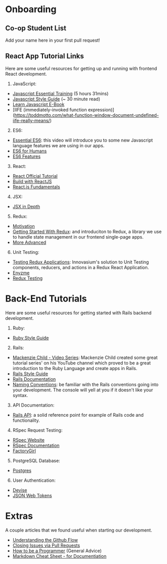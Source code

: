# Onboarding

## Co-op Student List
Add your name here in your first pull request!


## React App Tutorial Links

Here are some useful resources for getting up and running with frontend React development.

1. JavaScript: 
 - [Javascript Essential Training](https://www.lynda.com/JavaScript-tutorials/JavaScript-Essential-Training/81266-2.html?srchtrk=index:1%0Alinktypeid:2%0Aq:javascript%2Bessential%2Btraining%0Apage:1%0As:relevance%0Asa:true%0Aproducttypeid:2)  (5 hours 31mins) 
 - [Javascript Style Guide](https://github.com/airbnb/javascript) (~ 30 minute read)
 - [Learn Javascript E-Book](https://gitbookio.gitbooks.io/javascript/content/)
 - [IIFE (immediately-invoked function expression)] (https://toddmotto.com/what-function-window-document-undefined-iife-really-means/)
2. ES6:
 - [Essential ES6](https://www.youtube.com/watch?v=CozSF5abcTA): this video will introduce you to some new Javascript language features we are using in our apps. 
 - [ES6 for Humans](https://github.com/metagrover/ES6-for-humans)
 - [ES6 Features](http://es6-features.org/)
3. React:
 - [React Official Tutorial](http://facebook.github.io/react/docs/tutorial.html)
 - [Build with ReactJS](http://buildwithreact.com/#articles)
 - [React.js Fundamentals](http://courses.reactjsprogram.com/courses/reactjsfundamentals)
4. JSX:
 - [JSX in Depth](https://facebook.github.io/react/docs/jsx-in-depth.html)
5. Redux:
 - [Motivation](http://redux.js.org/docs/introduction/Motivation.html)
 - [Getting Started With Redux](https://egghead.io/series/getting-started-with-redux): and introduciton to Redux, a library we use to handle state management in our frontend single-page apps.
 - [More Advanced](https://egghead.io/courses/building-react-applications-with-idiomatic-redux)
6. Unit Testing:
 - [Testing Redux Applications](http://randycoulman.com/blog/2016/03/15/testing-redux-applications/): Innovasium's solution to Unit Testing components, reducers, and actions in a Redux React Application.
 - [Enyzme](http://airbnb.io/enzyme/index.html)
 - [Redux Testing](http://redux.js.org/docs/recipes/WritingTests.html)

# Back-End Tutorials

Here are some useful resources for getting started with Rails backend development.

1. Ruby:
 - [Ruby Style Guide](https://github.com/bbatsov/ruby-style-guide)
2. Rails:
 - [Mackenzie Child - Video Series](https://www.youtube.com/user/mackenziechild): Mackenzie Child created some great tutorial series' on his YouTube channel which proved to be a great introduction to the Ruby Language and create apps in Rails.
 - [Rails Style Guide](https://github.com/bbatsov/rails-style-guide)
 - [Rails Documentation](http://guides.rubyonrails.org/index.html)
 - [Naming Conventions](https://gist.github.com/iangreenleaf/b206d09c587e8fc6399e): be familiar with the Rails conventions going into your development. The console will yell at you if it doesn't like your syntax.
3. API Documentation:
 - [Rails API](http://api.rubyonrails.org/): a solid reference point for example of Rails code and functionality.
4. RSpec Request Testing:
 - [RSpec Website](http://rspec.info/)
 - [RSpec Documentation](https://relishapp.com/rspec)
 - [FactoryGirl](https://github.com/thoughtbot/factory_girl)
5. PostgreSQL Database:
 - [Postgres](https://www.postgresql.org/)
6. User Authentication:
 - [Devise](https://github.com/plataformatec/devise)
 - [JSON Web Tokens](https://jwt.io/)

 # Extras

 A couple articles that we found useful when starting our development.

 - [Understanding the Github Flow](https://guides.github.com/introduction/flow/index.html)
 - [Closing Issues via Pull Requests](https://github.com/blog/1506-closing-issues-via-pull-requests)
 - [How to be a Programmer](https://github.com/braydie/HowToBeAProgrammer) (General Advice)
 - [Markdown Cheat Sheet - for Documentiation](https://github.com/adam-p/markdown-here/wiki/Markdown-Cheatsheet)
